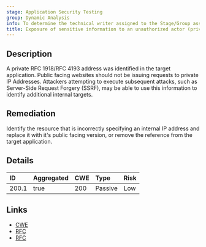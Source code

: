 ```yaml
---
stage: Application Security Testing
group: Dynamic Analysis
info: To determine the technical writer assigned to the Stage/Group associated with this page, see https://handbook.gitlab.com/handbook/product/ux/technical-writing/#assignments
title: Exposure of sensitive information to an unauthorized actor (private IP address)
---
```


## Description

A private RFC 1918/RFC 4193 address was identified in the target application. Public facing websites should not be issuing
requests to private IP Addresses. Attackers attempting to execute subsequent attacks, such as Server-Side
Request Forgery (SSRF), may be able to use this information to identify additional internal targets.

## Remediation

Identify the resource that is incorrectly specifying an internal IP address and replace it with it's public
facing version, or remove the reference from the target application.

## Details

| ID | Aggregated | CWE | Type | Risk |
|:---|:-----------|:----|:-----|:-----|
| 200.1 | true | 200 | Passive | Low |

## Links

- [CWE](https://cwe.mitre.org/data/definitions/200.html)
- [RFC](https://datatracker.ietf.org/doc/html/rfc1918)
- [RFC](https://datatracker.ietf.org/doc/html/rfc4193)
